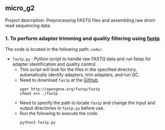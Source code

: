 ## micro_g2
Project description: Preprocessing FASTQ files and assembling raw short-read sequencing data.

### 1. To perform adapter trimming and quality filtering using [fastp](https://doi.org/10.1093/bioinformatics/bty560)
The code is located in the following path: `code/`.
- `fastp.py` : Python script to handle raw FASTQ data and run fastp for adapter identification and quality control.
  - This script will look for the files in the specified directory, automatically identify adapters, trim adapters, and run QC.
  - Need to download `fastp` at the [GitHub](https://github.com/OpenGene/fastp)
    ```
    wget http://opengene.org/fastp/fastp
    chmod a+x ./fastp
    ```
  - Need to specify the path to locate `fastp` and change the input and output directories in `fastp.py` before use.
  - Run the following to execute the code.
    ```
    python3 fastp.py
    ```
